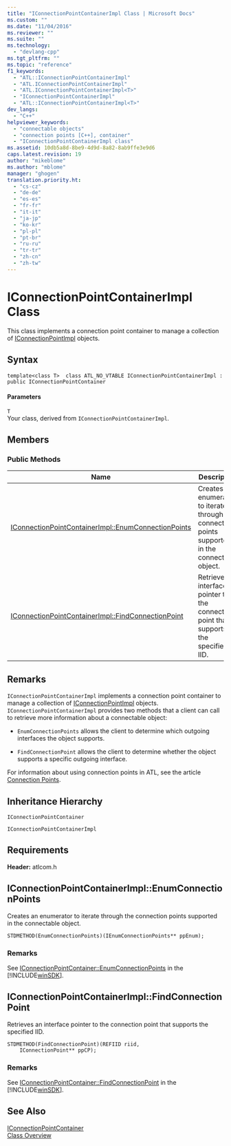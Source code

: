 ```yaml
---
title: "IConnectionPointContainerImpl Class | Microsoft Docs"
ms.custom: ""
ms.date: "11/04/2016"
ms.reviewer: ""
ms.suite: ""
ms.technology: 
  - "devlang-cpp"
ms.tgt_pltfrm: ""
ms.topic: "reference"
f1_keywords: 
  - "ATL::IConnectionPointContainerImpl"
  - "ATL.IConnectionPointContainerImpl"
  - "ATL.IConnectionPointContainerImpl<T>"
  - "IConnectionPointContainerImpl"
  - "ATL::IConnectionPointContainerImpl<T>"
dev_langs: 
  - "C++"
helpviewer_keywords: 
  - "connectable objects"
  - "connection points [C++], container"
  - "IConnectionPointContainerImpl class"
ms.assetid: 10db5a8d-8be9-4d9d-8a82-8ab9ffe3e9d6
caps.latest.revision: 19
author: "mikeblome"
ms.author: "mblome"
manager: "ghogen"
translation.priority.ht: 
  - "cs-cz"
  - "de-de"
  - "es-es"
  - "fr-fr"
  - "it-it"
  - "ja-jp"
  - "ko-kr"
  - "pl-pl"
  - "pt-br"
  - "ru-ru"
  - "tr-tr"
  - "zh-cn"
  - "zh-tw"
---
```

# IConnectionPointContainerImpl Class
This class implements a connection point container to manage a collection of [IConnectionPointImpl](../../atl/reference/iconnectionpointimpl-class.md) objects.  
  
## Syntax  
  
```
template<class T>  class ATL_NO_VTABLE IConnectionPointContainerImpl :   public IConnectionPointContainer
```  
  
#### Parameters  
 `T`  
 Your class, derived from `IConnectionPointContainerImpl`.  
  
## Members  
  
### Public Methods  
  
|Name|Description|  
|----------|-----------------|  
|[IConnectionPointContainerImpl::EnumConnectionPoints](#iconnectionpointcontainerimpl__enumconnectionpoints)|Creates an enumerator to iterate through the connection points supported in the connectable object.|  
|[IConnectionPointContainerImpl::FindConnectionPoint](#iconnectionpointcontainerimpl__findconnectionpoint)|Retrieves an interface pointer to the connection point that supports the specified IID.|  
  
## Remarks  
 `IConnectionPointContainerImpl` implements a connection point container to manage a collection of [IConnectionPointImpl](../../atl/reference/iconnectionpointimpl-class.md) objects. `IConnectionPointContainerImpl` provides two methods that a client can call to retrieve more information about a connectable object:  
  
- `EnumConnectionPoints` allows the client to determine which outgoing interfaces the object supports.  
  
- `FindConnectionPoint` allows the client to determine whether the object supports a specific outgoing interface.  
  
 For information about using connection points in ATL, see the article [Connection Points](../../atl/atl-connection-points.md).  
  
## Inheritance Hierarchy  
 `IConnectionPointContainer`  
  
 `IConnectionPointContainerImpl`  
  
## Requirements  
 **Header:** atlcom.h  
  
##  <a name="iconnectionpointcontainerimpl__enumconnectionpoints"></a>  IConnectionPointContainerImpl::EnumConnectionPoints  
 Creates an enumerator to iterate through the connection points supported in the connectable object.  
  
```
STDMETHOD(EnumConnectionPoints)(IEnumConnectionPoints** ppEnum);
```  
  
### Remarks  
 See [IConnectionPointContainer::EnumConnectionPoints](http://msdn.microsoft.com/library/windows/desktop/ms682460) in the [!INCLUDE[winSDK](../../atl/includes/winsdk_md.md)].  
  
##  <a name="iconnectionpointcontainerimpl__findconnectionpoint"></a>  IConnectionPointContainerImpl::FindConnectionPoint  
 Retrieves an interface pointer to the connection point that supports the specified IID.  
  
```
STDMETHOD(FindConnectionPoint)(REFIID riid,
    IConnectionPoint** ppCP);
```  
  
### Remarks  
 See [IConnectionPointContainer::FindConnectionPoint](http://msdn.microsoft.com/library/windows/desktop/ms692476) in the [!INCLUDE[winSDK](../../atl/includes/winsdk_md.md)].  
  
## See Also  
 [IConnectionPointContainer](http://msdn.microsoft.com/library/windows/desktop/ms683857)   
 [Class Overview](../../atl/atl-class-overview.md)
